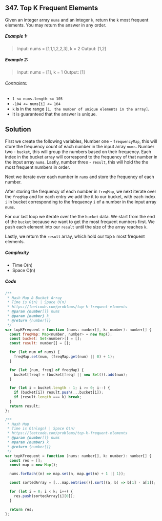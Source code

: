 ## 347. Top K Frequent Elements

Given an integer array `nums` and an integer `k`, return the `k` most frequent elements. You may return the answer in any order.

##### Example 1:

> Input: nums = [1,1,1,2,2,3], k = 2
> Output: [1,2]

##### Example 2:

> Input: nums = [1], k = 1
> Output: [1]

###### Contraints:

- `1 <= nums.length <= 105`
- `-104 <= nums[i] <= 104`
- `k` is in the range `[1, the number of unique elements in the array]`.
- It is guaranteed that the answer is unique.

## Solution

First we create the following variables, Number one - `frequencyMap`, this will store the frequency count of each number in the input array `nums`. Number two - `bucket`, this will group the numbers based on their frequency. Each index in the bucket array will correspond to the frequency of that number in the input array `nums`. Lastly, number three - `result`, this will hold the the most frequent numbers in order.

Next we iterate over each number in `nums` and store the frequency of each number.

After storing the frequency of each number in `freqMap`, we next iterate over the `freqMap` and for each entry we add the it to our bucket, with each index `i` in bucket corresponding to the frequency `i` of a number in the input array `nums`.

For our last loop we iterate over the the `bucket` data. We start from the end of the `bucket` because we want to get the most frequent numbers first. We push each element into our `result` until the size of the array reaches `k`.

Lastly, we return the `result` array, which hold our top `k` most frequent elements.

##### Complexity

- Time O(n)
- Space O(n)

##### Code

```javascript
/**
 * Hash Map & Bucket Array
 * Time is O(n) | Space O(n)
 * https://leetcode.com/problems/top-k-frequent-elements
 * @param {number[]} nums
 * @param {number} k
 * @return {number[]}
 */
var topKFrequent = function (nums: number[], k: number): number[] {
  const freqMap: Map<number, number> = new Map();
  const bucket: Set<number>[] = [];
  const result: number[] = [];

  for (let num of nums) {
    freqMap.set(num, (freqMap.get(num) || 0) + 1);
  }

  for (let [num, freq] of freqMap) {
    bucket[freq] = (bucket[freq] || new Set()).add(num);
  }

  for (let i = bucket.length - 1; i >= 0; i--) {
    if (bucket[i]) result.push(...bucket[i]);
    if (result.length === k) break;
  }
  return result;
};
```

```javascript
/**
 * Hash Map
 * Time is O(nlogn) | Space O(n)
 * https://leetcode.com/problems/top-k-frequent-elements
 * @param {number[]} nums
 * @param {number} k
 * @return {number[]}
 */
var topKFrequent = function (nums: number[], k: number): number[] {
  const res = [];
  const map = new Map();

  nums.forEach((n) => map.set(n, map.get(n) + 1 || 1));

  const sortedArray = [...map.entries()].sort((a, b) => b[1] - a[1]);

  for (let i = 0; i < k; i++) {
    res.push(sortedArray[i][0]);
  }

  return res;
};
```
